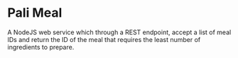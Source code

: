 # Pali Meal
A NodeJS web service which through a REST endpoint, accept a list of meal IDs and return the ID of the meal that requires the least number of ingredients to prepare.
